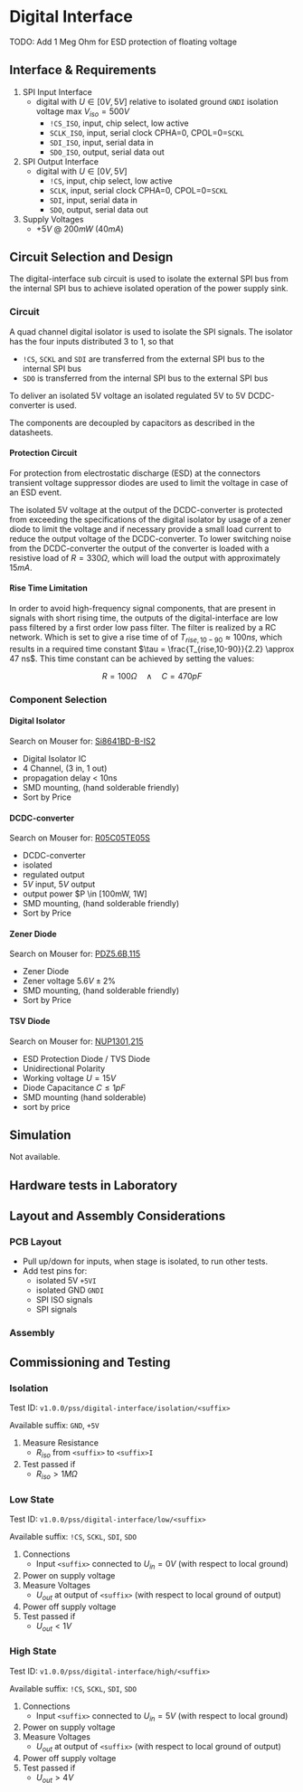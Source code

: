 # Digital Interface

TODO: Add 1 Meg Ohm for ESD protection of floating voltage

## Interface & Requirements

1. SPI Input Interface
    - digital with $U \in [0V, 5V]$ relative to isolated ground `GNDI`
    isolation voltage max $V_{iso} = 500V$
        - `!CS_ISO`, input, chip select, low active
        - `SCLK_ISO`, input, serial clock CPHA=0, CPOL=0=`SCKL`
        - `SDI_ISO`, input, serial data in
        - `SDO_ISO`, output, serial data out
2. SPI Output Interface
    - digital with $U \in [0V, 5V]$
        - `!CS`, input, chip select, low active
        - `SCLK`, input, serial clock CPHA=0, CPOL=0=`SCKL`
        - `SDI`, input, serial data in
        - `SDO`, output, serial data out
3. Supply Voltages
    - $+5V$ @ $200mW$ ($40mA$)

## Circuit Selection and Design

The digital-interface sub circuit is used to isolate the external SPI bus from
the internal SPI bus to achieve isolated operation of the power supply sink.

### Circuit

A quad channel digital isolator is used to isolate the SPI signals. The
isolator has the four inputs distributed 3 to 1, so that

- `!CS`, `SCKL` and `SDI` are transferred from the external SPI bus to the
internal SPI bus
- `SDO` is transferred from the internal SPI bus to the external SPI bus

To deliver an isolated 5V voltage an isolated regulated 5V to 5V DCDC-converter
is used.

The components are decoupled by capacitors as described in the datasheets.

#### Protection Circuit

For protection from electrostatic discharge (ESD) at the connectors transient
voltage suppressor diodes are used to limit the voltage in case of an ESD
event.

The isolated 5V voltage at the output of the DCDC-converter is protected from
exceeding the specifications of the digital isolator by usage of a zener diode
to limit the voltage and if necessary provide a small load current to reduce
the output voltage of the DCDC-converter.
To lower switching noise from the DCDC-converter the output of the converter is
loaded with a resistive load of $R=330 \Omega$, which will load the output with
approximately $15mA$.

#### Rise Time Limitation

In order to avoid high-frequency signal components, that are present in signals
with short rising time, the outputs of the digital-interface are low pass
filtered by a first order low pass filter. The filter is realized by a RC
network. Which is set to give a rise time of of $T_{rise,10-90} \approx 100ns$,
which results in a required time constant $\tau = \frac{T_{rise,10-90}}{2.2}
\approx 47 ns$. This time constant can be achieved by setting the values:

$$ R = 100 \Omega \quad \land \quad C = 470 pF $$

### Component Selection

#### Digital Isolator

Search on Mouser for: [Si8641BD-B-IS2](https://mou.sr/3VdrQv2)

- Digital Isolator IC
- 4 Channel, (3 in, 1 out)
- propagation delay < 10ns
- SMD mounting, (hand solderable friendly)
- Sort by Price

#### DCDC-converter

Search on Mouser for: [R05C05TE05S](https://mou.sr/4eUT3cS)

- DCDC-converter
- isolated
- regulated output
- $5V$ input, $5V$ output
- output power $P \in [100mW, 1W]
- SMD mounting, (hand solderable friendly)
- Sort by Price

#### Zener Diode

Search on Mouser for: [PDZ5.6B,115](https://mou.sr/3B8nGxS)

- Zener Diode
- Zener voltage $5.6V \pm 2 \%$
- SMD mounting, (hand solderable friendly)
- Sort by Price

#### TSV Diode

Search on Mouser for: [NUP1301,215](https://mou.sr/41gzskh)

- ESD Protection Diode / TVS Diode
- Unidirectional Polarity
- Working voltage $U = 15V$
- Diode Capacitance $C \leq 1pF$
- SMD mounting (hand solderable)
- sort by price

## Simulation

Not available.

## Hardware tests in Laboratory

## Layout and Assembly Considerations

### PCB Layout

- Pull up/down for inputs, when stage is isolated, to run other tests.
- Add test pins for:
    - isolated 5V `+5VI`
    - isolated GND `GNDI`
    - SPI ISO signals
    - SPI signals

### Assembly

## Commissioning and Testing

### Isolation

Test ID: `v1.0.0/pss/digital-interface/isolation/<suffix>`

Available suffix: `GND`, `+5V`

1. Measure Resistance
    - $R_{iso}$ from `<suffix>` to `<suffix>I`
2. Test passed if
    - $R_{iso} > 1 M\Omega$

### Low State

Test ID: `v1.0.0/pss/digital-interface/low/<suffix>`

Available suffix: `!CS`, `SCKL`, `SDI`, `SDO`

1. Connections
    - Input `<suffix>` connected to $U_{in} = 0V$ (with respect to local ground)
2. Power on supply voltage
3. Measure Voltages
    - $U_{out}$ at output of `<suffix>` (with respect to local ground of output)
4. Power off supply voltage
5. Test passed if
    - $U_{out} < 1V$

### High State

Test ID: `v1.0.0/pss/digital-interface/high/<suffix>`

Available suffix: `!CS`, `SCKL`, `SDI`, `SDO`

1. Connections
    - Input `<suffix>` connected to $U_{in} = 5V$ (with respect to local ground)
2. Power on supply voltage
3. Measure Voltages
    - $U_{out}$ at output of `<suffix>` (with respect to local ground of output)
4. Power off supply voltage
5. Test passed if
    - $U_{out} > 4V$
